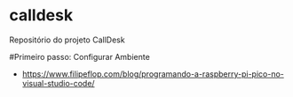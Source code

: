 # calldesk
Repositório do projeto CallDesk

#Primeiro passo: Configurar Ambiente
- https://www.filipeflop.com/blog/programando-a-raspberry-pi-pico-no-visual-studio-code/


